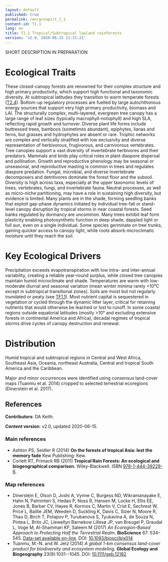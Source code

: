 ```yaml
---
layout: default
published: true
permalink: /en/groups/t_1_1
content-id: T1.1
lang: en
title: T1.1 Tropical/Subtropical lowland rainforests
version: 'v2.0, 2020-06-15 11:31:21'
---
```


SHORT DESCRIPTION IN PREPARATION

# Ecological Traits
 
These closed-canopy forests are renowned for their complex structure and high primary productivity, which support high functional and taxonomic diversity. At subtropical latitudes they transition to warm temperate forests ([T2.4](/explore/groups/T2.4)). Bottom-up regulatory processes are fuelled by large autochthonous energy sources that support very high primary productivity, biomass and LAI. The structurally complex, multi-layered, evergreen tree canopy has a large range of leaf sizes (typically macrophyll-notophyll) and high SLA, reflecting rapid growth and turnover. Diverse plant life forms include buttressed trees, bamboos (sometimes abundant), epiphytes, lianas and ferns, but grasses and hydrophytes are absent or rare. Trophic networks are complex and vertically stratified with low exclusivity and diverse representation of herbivorous, frugivorous, and carnivorous vertebrates. Tree canopies support a vast diversity of invertebrate herbivores and their predators. Mammals and birds play critical roles in plant diaspore dispersal and pollination. Growth and reproductive phenology may be seasonal or unseasonal, and reproductive masting is common in trees and regulates diaspore predation. Fungal, microbial, and diverse invertebrate decomposers and detritivores dominate the forest floor and the subsoil. Diversity is high across taxa, especially at the upper taxonomic levels of trees, vertebrates, fungi, and invertebrate fauna. Neutral processes, as well as micro-niche partitioning, may have a role in sustaining high diversity, but evidence is limited. Many plants are in the shade, forming seedling banks that exploit gap-phase dynamics initiated by individual tree-fall or stand-level canopy disruption by tropical storms in near coastal forests. Seed banks regulated by dormancy are uncommon. Many trees exhibit leaf form plasticity enabling photosynthetic function in deep shade, dappled light or full sun, even on a single individual. Some species germinate on tree trunks, gaining quicker access to canopy light, while roots absorb microclimatic moisture until they reach the soil.
 
# Key Ecological Drivers
 
Precipitation exceeds evapotranspiration with low intra- and inter-annual variability, creating a reliable year-round surplus, while closed tree canopies maintain humid microclimate and shade. Temperatures are warm with low-moderate diurnal and seasonal variation (mean winter minima rarely <10°C except in subtropical transitional zones). Soils are moist but not regularly inundated or peaty (see [TF1.1](/explore/groups/TF1.1)). Most nutrient capital is sequestered in vegetation or cycled through the dynamic litter layer, critical for retaining nutrients that would otherwise be leached or lost to runoff. In some coastal regions outside equatorial latitudes (mostly >10° and excluding extensive forests in continental America and Africa), decadal regimes of tropical storms drive cycles of canopy destruction and renewal.
 
# Distribution
 
Humid tropical and subtropical regions in Central and West Africa, Southeast Asia, Oceania, northeast Australia, Central and tropical South America and the Caribbean. 

Major and minor occurrences were identified using consensus land-cover maps (Tuanmu et al. 2014) cropped to selected terrestrial ecoregions (Dinerstein et al. 2017).

## References

**Contributors**: DA Keith.

**Content version**: v2.0, updated 2020-06-15.

### Main references
* Ashton PS, Seidler R (2014) **On the forests of tropical Asia: lest the memory fade** Kew Publishing: Kew.
* Corlett RT, Primack RB  (2011) **Tropical Rain Forests: An ecological and biogeographical comparison.** Wiley-Blackwell. ISBN [978-1-444-39229-6]( https://www.wiley.com/en-us/9781444392296).

### Map references
* Dinerstein E, Olson D, Joshi A, Vynne C, Burgess ND, Wikramanayake E, Hahn N, Palminteri S, Hedao P, Noss R, Hansen M, Locke H, Ellis EE, Jones B, Barber CV, Hayes R, Kormos C, Martin V, Crist E, Sechrest W, Price L, Baillie JEM, Weeden D, Suckling K, Davis C, Sizer N, Moore R, Thau D, Birch T, Potapov P, Turubanova S, Tyukavina A, de Souza N, Pintea L, Brito JC, Llewellyn Barnekow Lillesø JP, van Breugel P, Graudal L, Voge M, Al-Shammari KF, Saleem M  (2017) *An Ecoregion-Based Approach to Protecting Half the Terrestrial Realm*. **BioScience** 67: 534–545. [Data-set available on-line](https://ecoregions2017.appspot.com/). DOI: [10.1093/biosci/bix014](http://doi.org/10.1093/biosci/bix014)
* Tuanmu, M.-N. and W. Jetz (2014) *A global 1-km consensus land-cover product for biodiversity and ecosystem modeling*. **Global Ecology and Biogeography** 23(9):1031--1045. DOI: [10.1111/geb.12182](http://doi.org/10.1111/geb.12182)
